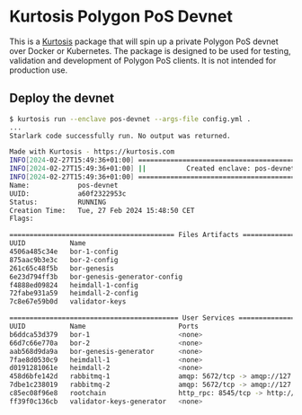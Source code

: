 # Kurtosis Polygon PoS Devnet

This is a [Kurtosis](https://github.com/kurtosis-tech/kurtosis) package that will spin up a private Polygon PoS devnet over Docker or Kubernetes. The package is designed to be used for testing, validation and development of Polygon PoS clients. It is not intended for production use.

## Deploy the devnet

```bash
$ kurtosis run --enclave pos-devnet --args-file config.yml .
...
Starlark code successfully run. No output was returned.

Made with Kurtosis - https://kurtosis.com
INFO[2024-02-27T15:49:36+01:00] ===================================================
INFO[2024-02-27T15:49:36+01:00] ||          Created enclave: pos-devnet          ||
INFO[2024-02-27T15:49:36+01:00] ===================================================
Name:            pos-devnet
UUID:            a60f2322953c
Status:          RUNNING
Creation Time:   Tue, 27 Feb 2024 15:48:50 CET
Flags:

========================================= Files Artifacts =========================================
UUID           Name
4506a485c34e   bor-1-config
875aac9b3e3c   bor-2-config
261c65c48f5b   bor-genesis
6e23d794ff3b   bor-genesis-generator-config
f4888ed09824   heimdall-1-config
72fabe931a59   heimdall-2-config
7c8e67e59b0d   validator-keys

========================================== User Services ==========================================
UUID           Name                       Ports                                          Status
b6ddca53d379   bor-1                      <none>                                         RUNNING
66d7c66e770a   bor-2                      <none>                                         RUNNING
aab568d9da9a   bor-genesis-generator      <none>                                         STOPPED
7fae8d0530c9   heimdall-1                 <none>                                         RUNNING
d0191281061e   heimdall-2                 <none>                                         RUNNING
458d6bfe142d   rabbitmq-1                 amqp: 5672/tcp -> amqp://127.0.0.1:56564       RUNNING
7dbe1c238019   rabbitmq-2                 amqp: 5672/tcp -> amqp://127.0.0.1:56573       RUNNING
c85ec08f96e8   rootchain                  http_rpc: 8545/tcp -> http://127.0.0.1:56526   RUNNING
ff39f0c136cb   validator-keys-generator   <none>                                         RUNNING
```
